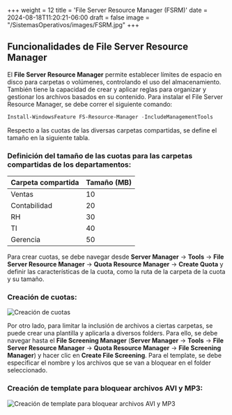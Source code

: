 +++
weight = 12
title = 'File Server Resource Manager (FSRM)'
date = 2024-08-18T11:20:21-06:00
draft = false
image = "/SistemasOperativos/images/FSRM.jpg"
+++
## Funcionalidades de File Server Resource Manager

El **File Server Resource Manager** permite establecer límites de espacio en disco para carpetas o volúmenes, controlando el uso del almacenamiento. También tiene la capacidad de crear y aplicar reglas para organizar y gestionar los archivos basados en su contenido. Para instalar el File Server Resource Manager, se debe correr el siguiente comando:

```powershell
Install-WindowsFeature FS-Resource-Manager -IncludeManagementTools
```

Respecto a las cuotas de las diversas carpetas compartidas, se define el tamaño en la siguiente tabla.

### Definición del tamaño de las cuotas para las carpetas compartidas de los departamentos:

| Carpeta compartida | Tamaño (MB) |
|--------------------|-------------|
| Ventas             | 10          |
| Contabilidad       | 20          |
| RH                 | 30          |
| TI                 | 40          |
| Gerencia           | 50          |

Para crear cuotas, se debe navegar desde **Server Manager** -> **Tools** -> **File Server Resource Manager** -> **Quota Resource Manager** -> **Create Quota** y definir las características de la cuota, como la ruta de la carpeta de la cuota y su tamaño.

### **Creación de cuotas:**

![Creación de cuotas](/SistemasOperativos/images/Quotas.png)

Por otro lado, para limitar la inclusión de archivos a ciertas carpetas, se puede crear una plantilla y aplicarla a diversos folders. Para ello, se debe navegar hasta el **File Screening Manager** (**Server Manager** -> **Tools** -> **File Server Resource Manager** -> **Quota Resource Manager** -> **File Screening Manager**) y hacer clic en **Create File Screening**. Para el template, se debe especificar el nombre y los archivos que se van a bloquear en el folder seleccionado.

### **Creación de template para bloquear archivos AVI y MP3:**

![Creación de template para bloquear archivos AVI y MP3](/SistemasOperativos/images/Restriction.png)

